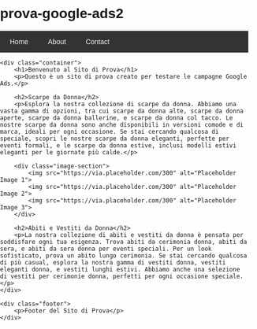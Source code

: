 # prova-google-ads2
<!DOCTYPE html>
<html lang="en">
<head>
    <meta charset="UTF-8">
    <meta name="viewport" content="width=device-width, initial-scale=1.0">
    <title>Scopri la collezione di scarpe e abiti da donna</title>
    <style>
        body {
            font-family: Arial, sans-serif;
            margin: 0;
            padding: 0;
            box-sizing: border-box;
        }
        .navbar {
            background-color: #333;
            overflow: hidden;
        }
        .navbar a {
            float: left;
            display: block;
            color: #f2f2f2;
            text-align: center;
            padding: 14px 20px;
            text-decoration: none;
        }
        .navbar a:hover {
            background-color: #ddd;
            color: black;
        }
        .container {
            padding: 20px;
        }
        .footer {
            background-color: #333;
            color: white;
            text-align: center;
            padding: 10px;
            position: fixed;
            bottom: 0;
            width: 100%;
        }
        .image-section {
            display: flex;
            justify-content: space-around;
            margin: 20px 0;
        }
        .image-section img {
            max-width: 30%;
            height: auto;
        }
    </style>
    <!-- Google tag (gtag.js) --> <script async src="https://www.googletagmanager.com/gtag/js?id=AW-16641954077"></script> <script> window.dataLayer = window.dataLayer || []; function gtag(){dataLayer.push(arguments);} gtag('js', new Date()); gtag('config', 'AW-16641954077'); </script>
</head>
<body>
    <div class="navbar">
        <a href="#home">Home</a>
        <a href="#about">About</a>
        <a href="#contact">Contact</a>
    </div>
    
    <div class="container">
        <h1>Benvenuto al Sito di Prova</h1>
        <p>Questo è un sito di prova creato per testare le campagne Google Ads.</p>

        <h2>Scarpe da Donna</h2>
        <p>Esplora la nostra collezione di scarpe da donna. Abbiamo una vasta gamma di opzioni, tra cui scarpe da donna alte, scarpe da donna aperte, scarpe da donna ballerine, e scarpe da donna col tacco. Le nostre scarpe da donna sono anche disponibili in versioni comode e di marca, ideali per ogni occasione. Se stai cercando qualcosa di speciale, scopri le nostre scarpe da donna eleganti, perfette per eventi formali, e le scarpe da donna estive, inclusi modelli estivi eleganti per le giornate più calde.</p>
        
        <div class="image-section">
            <img src="https://via.placeholder.com/300" alt="Placeholder Image 1">
            <img src="https://via.placeholder.com/300" alt="Placeholder Image 2">
            <img src="https://via.placeholder.com/300" alt="Placeholder Image 3">
        </div>

        <h2>Abiti e Vestiti da Donna</h2>
        <p>La nostra collezione di abiti e vestiti da donna è pensata per soddisfare ogni tua esigenza. Trova abiti da cerimonia donna, abiti da sera, e abiti da sera donna per eventi speciali. Per un look sofisticato, prova un abito lungo cerimonia. Se stai cercando qualcosa di più casual, esplora la nostra gamma di vestiti donna, vestiti eleganti donna, e vestiti lunghi estivi. Abbiamo anche una selezione di vestiti per cerimonie donna, perfetti per ogni occasione speciale.</p>
    </div>

    <div class="footer">
        <p>Footer del Sito di Prova</p>
    </div>
</body>
</html>
